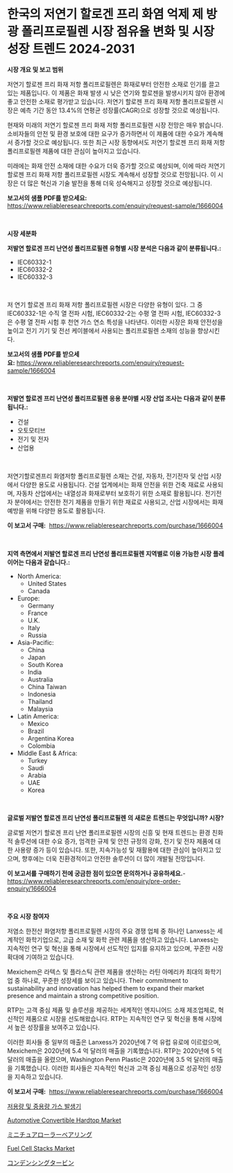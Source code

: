 <p><h1>한국의 저연기 할로겐 프리 화염 억제 제 방광 폴리프로필렌 시장 점유율 변화 및 시장 성장 트렌드 2024-2031</h1></p><p><strong>시장 개요 및 보고 범위</strong></p>
<p><p>저연기 할로젠 프리 화재 저항 폴리프로필렌은 화재로부터 안전한 소재로 인기를 끌고 있는 제품입니다. 이 제품은 화재 발생 시 낮은 연기와 할로젠을 발생시키지 않아 환경에 좋고 안전한 소재로 평가받고 있습니다. 저연기 할로젠 프리 화재 저항 폴리프로필렌 시장은 예측 기간 동안 13.4%의 연평균 성장률(CAGR)으로 성장할 것으로 예상됩니다.</p><p>현재와 미래의 저연기 할로젠 프리 화재 저항 폴리프로필렌 시장 전망은 매우 밝습니다. 소비자들의 안전 및 환경 보호에 대한 요구가 증가하면서 이 제품에 대한 수요가 계속해서 증가할 것으로 예상됩니다. 또한 최근 시장 동향에서도 저연기 할로젠 프리 화재 저항 폴리프로필렌 제품에 대한 관심이 높아지고 있습니다.</p><p>미래에는 화재 안전 소재에 대한 수요가 더욱 증가할 것으로 예상되며, 이에 따라 저연기 할로젠 프리 화재 저항 폴리프로필렌 시장도 계속해서 성장할 것으로 전망됩니다. 이 시장은 더 많은 혁신과 기술 발전을 통해 더욱 성숙해지고 성장할 것으로 예상됩니다.</p></p>
<p><strong>보고서의 샘플 PDF를 받으세요:</strong> <a href="https://www.reliableresearchreports.com/enquiry/request-sample/1666004">https://www.reliableresearchreports.com/enquiry/request-sample/1666004</a></p>
<p>&nbsp;</p>
<p><strong>시장 세분화</strong></p>
<p><strong>저발연 할로겐 프리 난연성 폴리프로필렌 유형별 시장 분석은 다음과 같이 분류됩니다.:</strong></p>
<p><ul><li>IEC60332-1</li><li>IEC60332-2</li><li>IEC60332-3</li></ul></p>
<p>&nbsp;</p>
<p><p>저 연기 할로겐 프리 화재 저항 폴리프로필렌 시장은 다양한 유형이 있다. 그 중 IEC60332-1은 수직 열 전파 시험, IEC60332-2는 수평 열 전파 시험, IEC60332-3은 수평 열 전파 시험 후 천연 가스 연소 특성을 나타낸다. 이러한 시장은 화재 안전성을 높이고 전기 기기 및 전선 케이블에서 사용되는 폴리프로필렌 소재의 성능을 향상시킨다.</p></p>
<p><strong>보고서의 샘플 PDF를 받으세요:</strong>&nbsp;<a href="https://www.reliableresearchreports.com/enquiry/request-sample/1666004">https://www.reliableresearchreports.com/enquiry/request-sample/1666004</a></p>
<p>&nbsp;</p>
<p><strong> 저발연 할로겐 프리 난연성 폴리프로필렌 응용 분야별 시장 산업 조사는 다음과 같이 분류됩니다.:</strong></p>
<p><ul><li>건설</li><li>오토모티브</li><li>전기 및 전자</li><li>산업용</li></ul></p>
<p>&nbsp;</p>
<p><p>저연기할로겐프리 화염저항 폴리프로필렌 소재는 건설, 자동차, 전기전자 및 산업 시장에서 다양한 용도로 사용됩니다. 건설 업계에서는 화재 안전을 위한 건축 재료로 사용되며, 자동차 산업에서는 내열성과 화재로부터 보호하기 위한 소재로 활용됩니다. 전기전자 분야에서는 안전한 전기 제품을 만들기 위한 재료로 사용되고, 산업 시장에서는 화재 예방을 위해 다양한 용도로 활용됩니다.</p></p>
<p><strong>이 보고서 구매:</strong>&nbsp; <a href="https://www.reliableresearchreports.com/purchase/1666004">https://www.reliableresearchreports.com/purchase/1666004</a></p>
<p>&nbsp;</p>
<p><strong>지역 측면에서 저발연 할로겐 프리 난연성 폴리프로필렌 지역별로 이용 가능한 시장 플레이어는 다음과 같습니다.:</strong></p>
<p><ul>
    <li>
        North America:
        <ul>
            <li>United States</li>
            <li>Canada</li>
        </ul>
    </li>
    <li>
        Europe:
        <ul>
            <li>Germany</li>
            <li>France</li>
            <li>U.K.</li>
            <li>Italy</li>
            <li>Russia</li>
        </ul>
    </li>
    <li>
        Asia-Pacific:
        <ul>
            <li>China</li>
            <li>Japan</li>
            <li>South Korea</li>
            <li>India</li>
            <li>Australia</li>
            <li>China Taiwan</li>
            <li>Indonesia</li>
            <li>Thailand</li>
            <li>Malaysia</li>
        </ul>
    </li>
    <li>
        Latin America:
        <ul>
            <li>Mexico</li>
            <li>Brazil</li>
            <li>Argentina Korea</li>
            <li>Colombia</li>
        </ul>
    </li>
    <li>
        Middle East & Africa:
        <ul>
            <li>Turkey</li>
            <li>Saudi</li>
            <li>Arabia</li>
            <li>UAE</li>
            <li>Korea</li>
        </ul>
    </li>
    </ul></p>
<p>&nbsp;</p>
<p><strong>글로벌 저발연 할로겐 프리 난연성 폴리프로필렌 의 새로운 트렌드는 무엇입니까? 시장?</strong></p>
<p><p>글로벌 저연기 할로겐 프리 난연 폴리프로필렌 시장의 신흥 및 현재 트렌드는 환경 친화적 솔루션에 대한 수요 증가, 엄격한 규제 및 안전 규정의 강화, 전기 및 전자 제품에 대한 사용량 증가 등이 있습니다. 또한, 지속가능성 및 재활용에 대한 관심이 높아지고 있으며, 향후에는 더욱 친환경적이고 안전한 솔루션이 더 많이 개발될 전망입니다.</p></p>
<p><strong>이 보고서를 구매하기 전에 궁금한 점이 있으면 문의하거나 공유하세요.</strong>- <a href="https://www.reliableresearchreports.com/enquiry/pre-order-enquiry/1666004">https://www.reliableresearchreports.com/enquiry/pre-order-enquiry/1666004</a></p>
<p>&nbsp;</p>
<p><strong>주요 시장 참여자</strong></p>
<p><p>저염소 한전산 화염저항 폴리프로필렌 시장의 주요 경쟁 업체 중 하나인 Lanxess는 세계적인 화학기업으로, 고급 소재 및 화학 관련 제품을 생산하고 있습니다. Lanxess는 지속적인 연구 및 혁신을 통해 시장에서 선도적인 입지를 유지하고 있으며, 꾸준한 시장 확대에 기여하고 있습니다.</p><p>Mexichem은 라텍스 및 플라스틱 관련 제품을 생산하는 라틴 아메리카 최대의 화학기업 중 하나로, 꾸준한 성장세를 보이고 있습니다. Their commitment to sustainability and innovation has helped them to expand their market presence and maintain a strong competitive position.</p><p>RTP는 고객 중심 제품 및 솔루션을 제공하는 세계적인 엔지니어드 소재 제조업체로, 혁신적인 제품으로 시장을 선도해왔습니다. RTP는 지속적인 연구 및 혁신을 통해 시장에서 높은 성장률을 보여주고 있습니다.</p><p>이러한 회사들 중 일부의 매출은 Lanxess가 2020년에 7 억 유럽 유로에 이르렀으며, Mexichem은 2020년에 5.4 억 달러의 매출을 기록했습니다. RTP는 2020년에 5 억 달러의 매출을 올렸으며, Washington Penn Plastic은 2020년에 3.5 억 달러의 매출을 기록했습니다. 이러한 회사들은 지속적인 혁신과 고객 중심 제품으로 성공적인 성장을 지속하고 있습니다.</p></p>
<p><strong>이 보고서 구매:</strong>&nbsp;&nbsp;<a href="https://www.reliableresearchreports.com/purchase/1666004">https://www.reliableresearchreports.com/purchase/1666004</a></p>
<p><p><a href="https://github.com/darrellockm3ytan895656/Market-Research-Report-List-1/blob/main/458274415052.md">저용량 및 중용량 가스 발생기</a></p><p><a href="https://issuu.com/reportprime-2/docs/automotive-convertible-hardtop-market-size-2030.pp">Automotive Convertible Hardtop Market</a></p><p><a href="https://github.com/cbigkbh02719/Market-Research-Report-List-1/blob/main/246494816212.md">ミニチュアローラーベアリング</a></p><p><a href="https://github.com/angelajermaine/Market-Research-Report-List-2/blob/main/fuel-cell-stacks-market.md">Fuel Cell Stacks Market</a></p><p><a href="https://github.com/ReganWisoky2023/Market-Research-Report-List-1/blob/main/443649916213.md">コンデンシングタービン</a></p></p>
